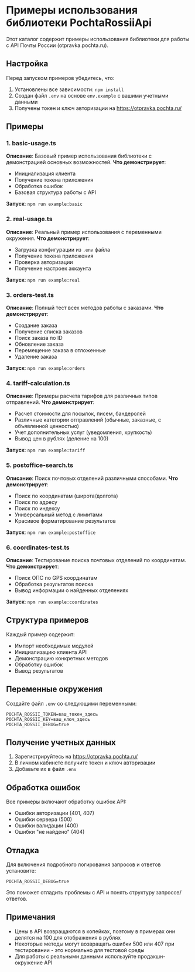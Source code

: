 # Примеры использования библиотеки PochtaRossiiApi

Этот каталог содержит примеры использования библиотеки для работы с API Почты России (otpravka.pochta.ru).

## Настройка

Перед запуском примеров убедитесь, что:

1. Установлены все зависимости: `npm install`
2. Создан файл `.env` на основе `env.example` с вашими учетными данными
3. Получены токен и ключ авторизации на https://otpravka.pochta.ru/

## Примеры

### 1. basic-usage.ts
**Описание**: Базовый пример использования библиотеки с демонстрацией основных возможностей.
**Что демонстрирует**: 
- Инициализация клиента
- Получение токена приложения
- Обработка ошибок
- Базовая структура работы с API

**Запуск**: `npm run example:basic`

### 2. real-usage.ts
**Описание**: Реальный пример использования с переменными окружения.
**Что демонстрирует**:
- Загрузка конфигурации из `.env` файла
- Получение токена приложения
- Проверка авторизации
- Получение настроек аккаунта

**Запуск**: `npm run example:real`

### 3. orders-test.ts
**Описание**: Полный тест всех методов работы с заказами.
**Что демонстрирует**:
- Создание заказа
- Получение списка заказов
- Поиск заказа по ID
- Обновление заказа
- Перемещение заказа в отложенные
- Удаление заказа

**Запуск**: `npm run example:orders`

### 4. tariff-calculation.ts
**Описание**: Примеры расчета тарифов для различных типов отправлений.
**Что демонстрирует**:
- Расчет стоимости для посылок, писем, бандеролей
- Различные категории отправлений (обычные, заказные, с объявленной ценностью)
- Учет дополнительных услуг (уведомления, хрупкость)
- Вывод цен в рублях (деление на 100)

**Запуск**: `npm run example:tariff`

### 5. postoffice-search.ts
**Описание**: Поиск почтовых отделений различными способами.
**Что демонстрирует**:
- Поиск по координатам (широта/долгота)
- Поиск по адресу
- Поиск по индексу
- Универсальный метод с лимитами
- Красивое форматирование результатов

**Запуск**: `npm run example:postoffice`

### 6. coordinates-test.ts
**Описание**: Тестирование поиска почтовых отделений по координатам.
**Что демонстрирует**:
- Поиск ОПС по GPS координатам
- Обработка результатов поиска
- Вывод информации о найденных отделениях

**Запуск**: `npm run example:coordinates`

## Структура примеров

Каждый пример содержит:
- Импорт необходимых модулей
- Инициализацию клиента API
- Демонстрацию конкретных методов
- Обработку ошибок
- Вывод результатов

## Переменные окружения

Создайте файл `.env` со следующими переменными:

```env
POCHTA_ROSSII_TOKEN=ваш_токен_здесь
POCHTA_ROSSII_KEY=ваш_ключ_здесь
POCHTA_ROSSII_DEBUG=true
```

## Получение учетных данных

1. Зарегистрируйтесь на https://otpravka.pochta.ru/
2. В личном кабинете получите токен и ключ авторизации
3. Добавьте их в файл `.env`

## Обработка ошибок

Все примеры включают обработку ошибок API:
- Ошибки авторизации (401, 407)
- Ошибки сервера (500)
- Ошибки валидации (400)
- Ошибки "не найдено" (404)

## Отладка

Для включения подробного логирования запросов и ответов установите:
```env
POCHTA_ROSSII_DEBUG=true
```

Это поможет отладить проблемы с API и понять структуру запросов/ответов.

## Примечания

- Цены в API возвращаются в копейках, поэтому в примерах они делятся на 100 для отображения в рублях
- Некоторые методы могут возвращать ошибки 500 или 407 при тестировании - это нормально для тестовой среды
- Для работы с реальными данными используйте продакшн-окружение API 